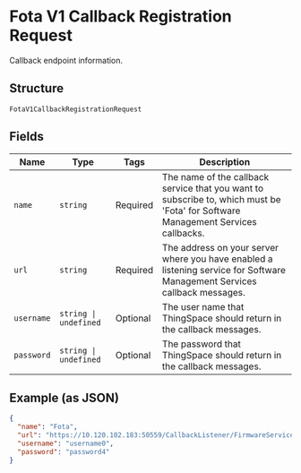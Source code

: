 
# Fota V1 Callback Registration Request

Callback endpoint information.

## Structure

`FotaV1CallbackRegistrationRequest`

## Fields

| Name | Type | Tags | Description |
|  --- | --- | --- | --- |
| `name` | `string` | Required | The name of the callback service that you want to subscribe to, which must be 'Fota' for Software Management Services callbacks. |
| `url` | `string` | Required | The address on your server where you have enabled a listening service for Software Management Services callback messages. |
| `username` | `string \| undefined` | Optional | The user name that ThingSpace should return in the callback messages. |
| `password` | `string \| undefined` | Optional | The password that ThingSpace should return in the callback messages. |

## Example (as JSON)

```json
{
  "name": "Fota",
  "url": "https://10.120.102.183:50559/CallbackListener/FirmwareServiceMessages.asmx",
  "username": "username0",
  "password": "password4"
}
```

